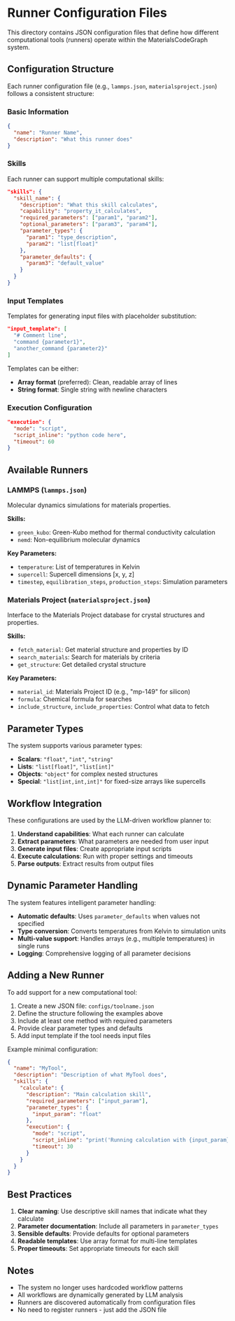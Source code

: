 # Runner Configuration Files

This directory contains JSON configuration files that define how different computational tools (runners) operate within the MaterialsCodeGraph system.

## Configuration Structure

Each runner configuration file (e.g., `lammps.json`, `materialsproject.json`) follows a consistent structure:

### Basic Information
```json
{
  "name": "Runner Name",
  "description": "What this runner does"
}
```

### Skills
Each runner can support multiple computational skills:

```json
"skills": {
  "skill_name": {
    "description": "What this skill calculates",
    "capability": "property_it_calculates",
    "required_parameters": ["param1", "param2"],
    "optional_parameters": ["param3", "param4"],
    "parameter_types": {
      "param1": "type_description",
      "param2": "list[float]"
    },
    "parameter_defaults": {
      "param3": "default_value"
    }
  }
}
```

### Input Templates
Templates for generating input files with placeholder substitution:

```json
"input_template": [
  "# Comment line",
  "command {parameter1}",
  "another_command {parameter2}"
]
```

Templates can be either:
- **Array format** (preferred): Clean, readable array of lines
- **String format**: Single string with newline characters

### Execution Configuration
```json
"execution": {
  "mode": "script",
  "script_inline": "python code here",
  "timeout": 60
}
```

## Available Runners

### LAMMPS (`lammps.json`)
Molecular dynamics simulations for materials properties.

**Skills:**
- `green_kubo`: Green-Kubo method for thermal conductivity calculation
- `nemd`: Non-equilibrium molecular dynamics

**Key Parameters:**
- `temperature`: List of temperatures in Kelvin
- `supercell`: Supercell dimensions [x, y, z]
- `timestep`, `equilibration_steps`, `production_steps`: Simulation parameters

### Materials Project (`materialsproject.json`)
Interface to the Materials Project database for crystal structures and properties.

**Skills:**
- `fetch_material`: Get material structure and properties by ID
- `search_materials`: Search for materials by criteria
- `get_structure`: Get detailed crystal structure

**Key Parameters:**
- `material_id`: Materials Project ID (e.g., "mp-149" for silicon)
- `formula`: Chemical formula for searches
- `include_structure`, `include_properties`: Control what data to fetch

## Parameter Types

The system supports various parameter types:

- **Scalars**: `"float"`, `"int"`, `"string"`
- **Lists**: `"list[float]"`, `"list[int]"`
- **Objects**: `"object"` for complex nested structures
- **Special**: `"list[int,int,int]"` for fixed-size arrays like supercells

## Workflow Integration

These configurations are used by the LLM-driven workflow planner to:

1. **Understand capabilities**: What each runner can calculate
2. **Extract parameters**: What parameters are needed from user input
3. **Generate input files**: Create appropriate input scripts
4. **Execute calculations**: Run with proper settings and timeouts
5. **Parse outputs**: Extract results from output files

## Dynamic Parameter Handling

The system features intelligent parameter handling:

- **Automatic defaults**: Uses `parameter_defaults` when values not specified
- **Type conversion**: Converts temperatures from Kelvin to simulation units
- **Multi-value support**: Handles arrays (e.g., multiple temperatures) in single runs
- **Logging**: Comprehensive logging of all parameter decisions

## Adding a New Runner

To add support for a new computational tool:

1. Create a new JSON file: `configs/toolname.json`
2. Define the structure following the examples above
3. Include at least one method with required parameters
4. Provide clear parameter types and defaults
5. Add input template if the tool needs input files

Example minimal configuration:

```json
{
  "name": "MyTool",
  "description": "Description of what MyTool does",
  "skills": {
    "calculate": {
      "description": "Main calculation skill",
      "required_parameters": ["input_param"],
      "parameter_types": {
        "input_param": "float"
      },
      "execution": {
        "mode": "script",
        "script_inline": "print('Running calculation with {input_param}')",
        "timeout": 30
      }
    }
  }
}
```

## Best Practices

1. **Clear naming**: Use descriptive skill names that indicate what they calculate
2. **Parameter documentation**: Include all parameters in `parameter_types`
3. **Sensible defaults**: Provide defaults for optional parameters
4. **Readable templates**: Use array format for multi-line templates
5. **Proper timeouts**: Set appropriate timeouts for each skill

## Notes

- The system no longer uses hardcoded workflow patterns
- All workflows are dynamically generated by LLM analysis
- Runners are discovered automatically from configuration files
- No need to register runners - just add the JSON file
